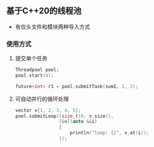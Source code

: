 ## 基于C++20的线程池
+ 有仅头文件和模块两种导入方式

### 使用方式

1. 提交单个任务

   ```c++
   Threadpool pool;
   pool.start(4);
   
   future<int> r1 = pool.submitTask(sum1, 1, 2);
   ```

2. 可自动并行的循环处理

   ```c++
   vector v{1, 2, 3, 4, 5};
   pool.submitLoop((size_t)0, v.size(),
                   [&v](auto &&i)
                   {
                       println("loop: {}", v.at(i));
                   });
   ```

   



